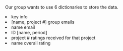 <p>Our group wants to use 6 dictionaries to store the data.</p>
<u1>
<li>key                      info</li>
<li>[name, project #]        group emails</li>
<li>name                     email</li>
<li>ID                       [name, period]</li>
<li>project #                ratings received for that project</li>
<li>name                     overall rating</li>
